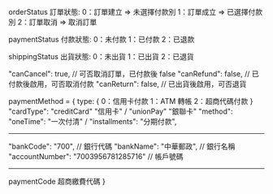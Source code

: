 orderStatus 訂單狀態:
0：訂單建立 => 未選擇付款別
1：訂單成立 => 已選擇付款別
2：訂單取消 => 取消訂單

paymentStatus 付款狀態:
0：未付款
1：已付款
2：已退款

shippingStatus 出貨狀態:
0：未出貨
1：已出貨
2：已退貨

"canCancel": true, // 可否取消訂單，已付款後 false
"canRefund": false, // 已付款後啟用，可否取消付款
"canReturn": false, // 已出貨後啟用，可否退貨

paymentMethod = {
type: {
0：信用卡付款
1：ATM 轉帳
2：超商代碼付款
}
"cardType": "creditCard" "信用卡" / "unionPay" "銀聯卡"
"method": "oneTime": "一次付清" / "installments": "分期付款",

---

"bankCode": "700", // 銀行代碼
"bankName": "中華郵政", // 銀行名稱
"accountNumber": "7003956781285716" // 帳戶號碼

---

paymentCode 超商繳費代碼
}
